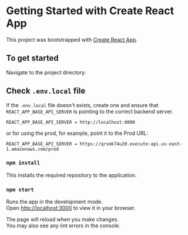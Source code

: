 # Getting Started with Create React App

This project was bootstrapped with [Create React App](https://github.com/facebook/create-react-app).

## To get started

Navigate to the project directory:

## Check `.env.local` file

If the `.env.local` file doesn't exists, create one and ensure that `REACT_APP_BASE_API_SERVER` is pointing to the correct backend server.

```
REACT_APP_BASE_API_SERVER = http://localhost:8000
```

or for using the prod, for example, point it to the Prod URL:

```
REACT_APP_BASE_API_SERVER = https://qrsmk74u20.execute-api.us-east-1.amazonaws.com/prod
```

### `npm install`

This installs the required repository to the application.

### `npm start`

Runs the app in the development mode.\
Open [http://localhost:3000](http://localhost:3000) to view it in your browser.

The page will reload when you make changes.\
You may also see any lint errors in the console.
